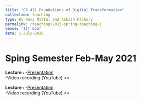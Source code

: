 ```yaml
---
title: "CS 411 Foundations of Digital Transformation"
collection: teaching
type: By Ravi Mittal and Ashish Pachory
permalink: /teaching/2015-spring-teaching-1
venue: "IIT Goa"
date: 1-July-2020
---
```

# Sping Semester Feb-May 2021

**Lecture :**
    -[Presentation]()    
    -Video recording (YouTube) <>

**Lecture :**
    -[Presentation]()    
    -Video recording (YouTube) <>
